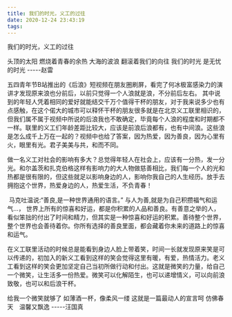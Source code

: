 ```yaml
---
title: 我们的时光，义工的过往
date: 2020-12-24 23:43:19
tags:
---
```






我们的时光，义工的过往


头顶的太阳
燃烧着青春的余热
大海的波浪
翻滚着我们的向往
我们的时光
是无忧的时光
-----赵雷

​    五四青年节B站推出的《后浪》短视频在朋友圈刷屏，看完了何冰极富感染力的演讲才发现原来浪也分前后，以前只觉得一个人浪就是浪，不分前后左右。 其中说到的年轻人凭着相同的爱好就能结交千万个值得干杯的朋友，对于我来说多少也有点感触，在这个偌大的城市可以释怀干杯的朋友很多就是在北京义工联里相识的，但我们属不属于视频中所说的后浪我也不敢确定，毕竟每个人浪的程度和时期都不一样。联里的义工们年龄差距比较大，应该是前浪后浪都有，也有中间浪。这些浪是怎么成千上万在一起的？视频中也给了答案，因为热爱，因为善良，因为心里有火，眼里有光。君子美美与共，和而不同。

​    做一名义工对社会的影响有多大？总觉得年轻人在社会上，应该有一分热，发一分光。和尔盖茨和扎克伯格这样有影响力的大人物做慈善相比，我们每一个人的光和热都是很有限的，但这些就足以影响身边的人，影响你我自己的人生经历。放手去拥抱这个世界，热爱身边的人，热爱生活，不负青春！

​    马克吐温说:“善良,是一种世界通用的语言。” 与人为善,就是为自己积攒福气和运气...，
世界上所有的惊喜和好运，都是你积累的人品和善良。有善意之举的人，看似笨拙的付出了时间和精力，但其实是一种惊喜和好运的积累。善待整个世界，整个世界也会善待着你。你所有选择的善良里面，都会藏着你未来的道路上的惊喜和运气。

​    在义工联里活动的时候总是能看到身边人脸上带着笑，时间一长就发现原来笑是可以传递的，初加入的新义工看到这样的笑会觉得这里有暖，有爱，热情活力。老义工看到这样的笑会更加坚定自己当初所做行动和付出。这就是微笑的力量，给自己一个微笑，让生活多一份热爱。微笑可以化解陌生，也可以递增情义，可以向前浪致敬，也可以和后浪干杯。

给我一个微笑就够了
如薄酒一杯，像柔风一缕
这就是一篇最动人的宣言呵
仿佛春天　温馨又飘逸
-----汪国真